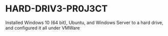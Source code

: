 # HARD-DRIV3-PR0J3CT
Installed Windows 10 (64 bit), Ubuntu, and Windows Server to a hard drive, and configured it all under VMWare

